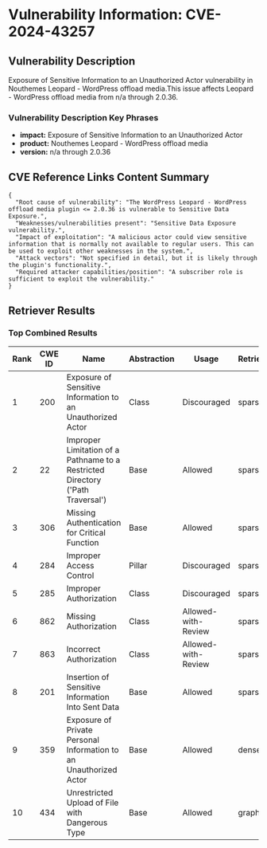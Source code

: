 # Vulnerability Information: CVE-2024-43257

## Vulnerability Description
Exposure of Sensitive Information to an Unauthorized Actor vulnerability in Nouthemes Leopard - WordPress offload media.This issue affects Leopard - WordPress offload media from n/a through 2.0.36.

### Vulnerability Description Key Phrases
- **impact:** Exposure of Sensitive Information to an Unauthorized Actor
- **product:** Nouthemes Leopard - WordPress offload media
- **version:** n/a through 2.0.36

## CVE Reference Links Content Summary
```
{
  "Root cause of vulnerability": "The WordPress Leopard - WordPress offload media plugin <= 2.0.36 is vulnerable to Sensitive Data Exposure.",
  "Weaknesses/vulnerabilities present": "Sensitive Data Exposure vulnerability.",
  "Impact of exploitation": "A malicious actor could view sensitive information that is normally not available to regular users. This can be used to exploit other weaknesses in the system.",
  "Attack vectors": "Not specified in detail, but it is likely through the plugin's functionality.",
  "Required attacker capabilities/position": "A subscriber role is sufficient to exploit the vulnerability."
}
```

## Retriever Results

### Top Combined Results

| Rank | CWE ID | Name | Abstraction | Usage  | Retrievers | Individual Scores |
|------|--------|------|-------------|-------|------------|-------------------|
| 1 | 200 | Exposure of Sensitive Information to an Unauthorized Actor | Class | Discouraged | sparse | 0.054 |
| 2 | 22 | Improper Limitation of a Pathname to a Restricted Directory ('Path Traversal') | Base | Allowed | sparse | 0.050 |
| 3 | 306 | Missing Authentication for Critical Function | Base | Allowed | sparse | 0.049 |
| 4 | 284 | Improper Access Control | Pillar | Discouraged | sparse | 0.047 |
| 5 | 285 | Improper Authorization | Class | Discouraged | sparse | 0.047 |
| 6 | 862 | Missing Authorization | Class | Allowed-with-Review | sparse | 0.047 |
| 7 | 863 | Incorrect Authorization | Class | Allowed-with-Review | sparse | 0.047 |
| 8 | 201 | Insertion of Sensitive Information Into Sent Data | Base | Allowed | sparse | 0.046 |
| 9 | 359 | Exposure of Private Personal Information to an Unauthorized Actor | Base | Allowed | dense | 0.586 |
| 10 | 434 | Unrestricted Upload of File with Dangerous Type | Base | Allowed | graph | 0.003 |

